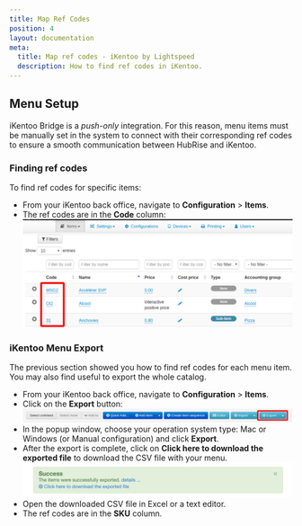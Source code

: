 ```yaml
---
title: Map Ref Codes
position: 4
layout: documentation
meta:
  title: Map ref codes - iKentoo by Lightspeed
  description: How to find ref codes in iKentoo.
---
```


## Menu Setup

iKentoo Bridge is a _push-only_ integration. For this reason, menu items must be manually set in the system to connect with their corresponding ref codes to ensure a smooth communication between HubRise and iKentoo.

### Finding ref codes

To find ref codes for specific items:

- From your iKentoo back office, navigate to **Configuration** > **Items**.
- The ref codes are in the **Code** column:
  ![](../images/007-en-integration-sku-codes.png)

### iKentoo Menu Export

The previous section showed you how to find ref codes for each menu item. You may also find useful to export the whole catalog.

- From your iKentoo back office, navigate to **Configuration** > **Items**.
- Click on the **Export** button:
  ![](../images/009-en-export-items.png)
- In the popup window, choose your operation system type: Mac or Windows (or Manual configuration) and click **Export**.
- After the export is complete, click on **Click here to download the exported file** to download the CSV file with your menu.
  ![Download items CSV](../images/006-en-2x-download-items.png)
- Open the downloaded CSV file in Excel or a text editor.
- The ref codes are in the **SKU** column.
